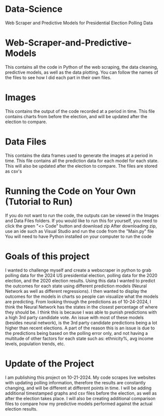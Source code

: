 # Data-Science
Web Scraper and Predictive Models for Presidential Election Polling Data

# Web-Scraper-and-Predictive-Models
This contains all the code in Python of the web scraping, the data cleaning, predictive models, as well as the data plotting.
You can follow the names of the files to see how I did each part in their own files.

# Images
This contains the output of the code recorded at a period in time.
This file contains charts from before the election, and will be updated after the election to compare.

# Data Files
This contains the data frames used to generate the images at a period in time.
This file contains all the prediction data for each model for each state. This will also be updated after the election to compare.
The files are stored as csv's

# Running the Code on Your Own (Tutorial to Run)
If you do not want to run the code, the outputs can be viewed in the Images and Data Files folders.
If you would like to run this for yourself, you need to click the green "<> Code" button and download zip
After downloading zip, use an ide such as Visual Studio and run the code from the "Main.py" file
You will need to have Python installed on your computer to run the code

# Goals of this project
I wanted to challenge myself and create a webscraper in python to grab polling data for the 2024 US presidential election, polling data for the 2020 election, and the 2020 election results.
Using this data I wanted to predict the outcomes for each state using different prediction models (Neural Network as well as different regressions).
I then wanted to display the outcomes for the models in charts so people can visualize what the models are predicting.
From looking through the predictions as of 10-24-2024, I think the Neural Network has the states in the closest percentage of where they should be. I think this is because I was able to punish predictions with a high 3rd party candidate vote.
An issue with most of these models (besides neural network), is the 3rd party candidate predictions being a lot higher than recent elections. 
A part of the reason this is an issue is due to the predictions being based on the polling error only, and not having a multitude of other factors for each state such as: ethnicity%, avg income levels, population trends, etc.

# Update of the Project
I am publishing this project on 10-21-2024.
My code scrapes live websites with updating polling information, therefore the results are constantly changing, and will be different at different points in time.
I will be adding additional timestamped graphs and csv files before the election, as well as after the election takes place.
I will also be creating additional comparison files to compare how my predictive models performed against the actual election results.
